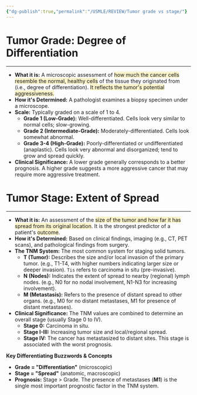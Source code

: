 ```yaml
---
{"dg-publish":true,"permalink":"/USMLE/REVIEW/Tumor grade vs stage/"}
---
```


# Tumor Grade: Degree of Differentiation
---
- **What it is:** A microscopic assessment of <span style="background:rgba(240, 200, 0, 0.2)">how much the cancer cells resemble the normal, healthy cells</span> of the tissue they originated from (i.e., degree of differentiation). <span style="background:rgba(240, 200, 0, 0.2)">It reflects the tumor's potential aggressiveness.</span>
- **How it's Determined:** A pathologist examines a biopsy specimen under a microscope.
- **Scale:** Typically graded on a scale of 1 to 4.
    - **Grade 1 (Low-Grade):** Well-differentiated. Cells look very similar to normal cells; slow-growing.
    - **Grade 2 (Intermediate-Grade):** Moderately-differentiated. Cells look somewhat abnormal.
    - **Grade 3-4 (High-Grade):** Poorly-differentiated or undifferentiated (anaplastic). Cells look very abnormal and disorganized; tend to grow and spread quickly.
- **Clinical Significance:** A lower grade generally corresponds to a better prognosis. A higher grade suggests a more aggressive cancer that may require more aggressive treatment.
# Tumor Stage: Extent of Spread
---
- **What it is:** An assessment of the <span style="background:rgba(240, 200, 0, 0.2)">size of the tumor and how far it has spread from its original location</span>. It is the strongest predictor of a patient's <span style="background:rgba(240, 200, 0, 0.2)">outcome</span>.
- **How it's Determined:** Based on clinical findings, imaging (e.g., CT, PET scans), and pathological findings from surgery.
- **The TNM System:** The most common system for staging solid tumors.
    - **T (Tumor):** Describes the size and/or local invasion of the primary tumor. (e.g., T1-T4, with higher numbers indicating larger size or deeper invasion). `Tis` refers to carcinoma in situ (pre-invasive).
    - **N (Nodes):** Indicates the extent of spread to nearby (regional) lymph nodes. (e.g., N0 for no nodal involvement, N1-N3 for increasing involvement).
    - **M (Metastasis):** Refers to the presence of distant spread to other organs. (e.g., M0 for no distant metastases, M1 for presence of distant metastases).
- **Clinical Significance:** The TNM values are combined to determine an overall stage (usually Stage 0 to IV).
    - **Stage 0:** Carcinoma in situ.
    - **Stage I-III:** Increasing tumor size and local/regional spread.
    - **Stage IV:** The cancer has metastasized to distant sites. This stage is associated with the worst prognosis.

**Key Differentiating Buzzwords & Concepts**

- **Grade = "Differentiation"** (microscopic)
- **Stage = "Spread"** (anatomic, macroscopic)
- **Prognosis:** Stage > Grade. The presence of metastases (**M1**) is the single most important prognostic factor in the TNM system.
